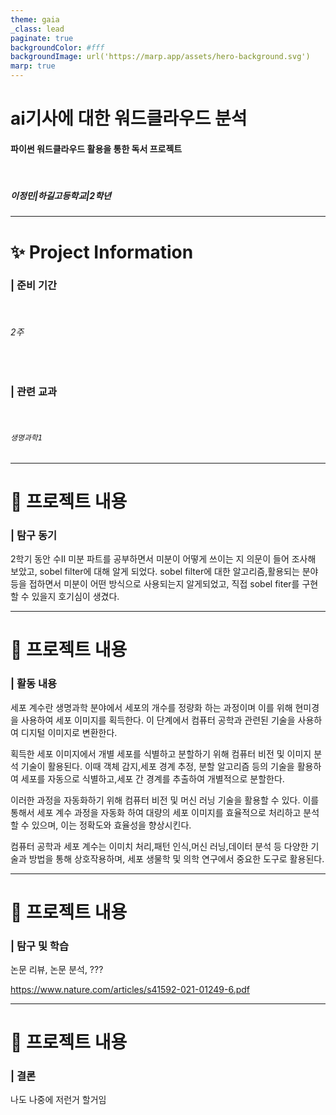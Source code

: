 ```yaml
---
theme: gaia
_class: lead
paginate: true
backgroundColor: #fff
backgroundImage: url('https://marp.app/assets/hero-background.svg')
marp: true
---
```


# ai기사에 대한 워드클라우드 분석

#### **파이썬 워드클라우드 활용을 통한 독서 프로젝트**

</br>

##### 이정민|하길고등학교|2학년

---

# ✨ Project Information

### | **준비 기간**

  </br>

###### 2주

</br>

### | **관련 교과**

  </br>

###### `생명과학1`

---

# 📝 프로젝트 내용

### | 탐구 동기

2학기 동안 수II 미분 파트를 공부하면서 미분이 어떻게 쓰이는 지 의문이 들어 조사해 보았고, sobel filter에 대해 알게 되었다. sobel filter에 대한 알고리즘,활용되는 분야 등을 접하면서 미분이 어떤 방식으로 사용되는지 알게되었고, 직접 sobel fiter를 구현 할 수 있을지 호기심이 생겼다.

---

# 📝 프로젝트 내용

### | 활동 내용

세포 계수란 생명과학 분야에서 세포의 개수를 정량화 하는 과정이며 이를 위해 현미경을 사용하여 세포 이미지를 획득한다.
이 단계에서 컴퓨터 공학과 관련된 기술을 사용하여 디지털 이미지로 변환한다.

획득한 세포 이미지에서 개별 세포를 식별하고 분할하기 위해 컴퓨터 비전 및 이미지 분석 기술이 활용된다. 이때 객체 감지,세포 경계 추정, 분할 알고리즘 등의 기술을 활용하여 세포를 자동으로 식별하고,세포 간 경계를 추출하여 개별적으로 분할한다.

이러한 과정을 자동화하기 위해 컴퓨터 비전 및 머신 러닝 기술을 활용할 수 있다. 이를 통해서 세포 계수 과정을 자동화 하여 대량의 세포 이미지를 효율적으로 처리하고 분석할 수 있으며, 이는 정확도와 효율성을 향상시킨다.

컴퓨터 공학과 세포 계수는 이미치 처리,패턴 인식,머신 러닝,데이터 분석 등 다양한 기술과 방법을 통해 상호작용하며, 세포 생물학 및 의학 연구에서 중요한 도구로 활용된다.

---

# 📝 프로젝트 내용

### | 탐구 및 학습

논문 리뷰, 논문 분석, ???

https://www.nature.com/articles/s41592-021-01249-6.pdf

---

# 📝 프로젝트 내용

### | 결론

나도 나중에 저런거 할거임